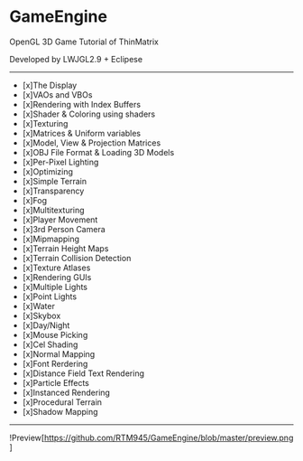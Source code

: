 # GameEngine
OpenGL 3D Game Tutorial of ThinMatrix 

Developed by LWJGL2.9 + Eclipese

---

- [x]The Display
- [x]VAOs and VBOs
- [x]Rendering with Index Buffers
- [x]Shader & Coloring using shaders
- [x]Texturing
- [x]Matrices & Uniform variables
- [x]Model, View & Projection Matrices
- [x]OBJ File Format & Loading 3D Models
- [x]Per-Pixel Lighting
- [x]Optimizing
- [x]Simple Terrain
- [x]Transparency
- [x]Fog
- [x]Multitexturing
- [x]Player Movement
- [x]3rd Person Camera
- [x]Mipmapping
- [x]Terrain Height Maps
- [x]Terrain Collision Detection
- [x]Texture Atlases
- [x]Rendering GUIs
- [x]Multiple Lights
- [x]Point Lights
- [x]Water 
- [x]Skybox
- [x]Day/Night
- [x]Mouse Picking
- [x]Cel Shading
- [x]Normal Mapping
- [x]Font Rerdering
- [x]Distance Field Text Rendering
- [x]Particle Effects
- [x]Instanced Rendering
- [x]Procedural Terrain
- [x]Shadow Mapping

---

!Preview[https://github.com/RTM945/GameEngine/blob/master/preview.png]

